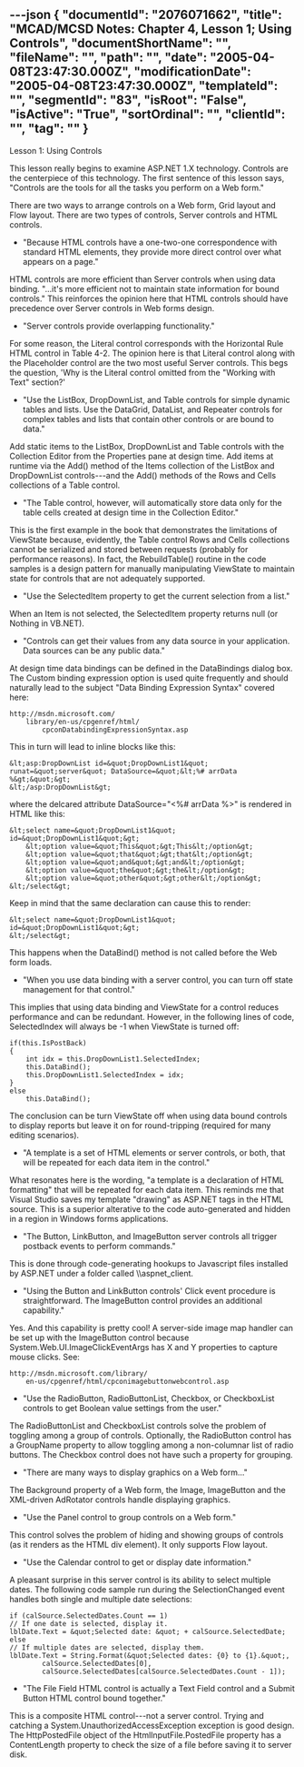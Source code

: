 ---json
{
  "documentId": "2076071662",
  "title": "MCAD/MCSD Notes: Chapter 4, Lesson 1; Using Controls",
  "documentShortName": "",
  "fileName": "",
  "path": "",
  "date": "2005-04-08T23:47:30.000Z",
  "modificationDate": "2005-04-08T23:47:30.000Z",
  "templateId": "",
  "segmentId": "83",
  "isRoot": "False",
  "isActive": "True",
  "sortOrdinal": "",
  "clientId": "",
  "tag": ""
}
---

Lesson 1: Using Controls

This lesson really begins to examine ASP.NET 1.X technology. Controls are the centerpiece of this technology. The first sentence of this lesson says, &quot;Controls are the tools for all the tasks you perform on a Web form.&quot;

There are two ways to arrange controls on a Web form, Grid layout and Flow layout. There are two types of controls, Server controls and HTML controls.

* &quot;Because HTML controls have a one-two-one correspondence with standard HTML elements, they provide more direct control over what appears on a page.&quot;

HTML controls are more efficient than Server controls when using data binding. &quot;...it's more efficient not to maintain state information for bound controls.&quot; This reinforces the opinion here that HTML controls should have precedence over Server controls in Web forms design.

* &quot;Server controls provide overlapping functionality.&quot;

For some reason, the Literal control corresponds with the Horizontal Rule HTML control in Table 4-2. The opinion here is that Literal control along with the Placeholder control are the two most useful Server controls. This begs the question, 'Why is the Literal control omitted from the &quot;Working with Text&quot; section?'

* &quot;Use the ListBox, DropDownList, and Table controls for simple dynamic tables and lists. Use the DataGrid, DataList, and Repeater controls for complex tables and lists that contain other controls or are bound to data.&quot;

Add static items to the ListBox, DropDownList and Table controls with the Collection Editor from the Properties pane at design time. Add items at runtime via the Add() method of the Items collection of the ListBox and DropDownList controls---and the Add() methods of the Rows and Cells collections of a Table control.

* &quot;The Table control, however, will automatically store data only for the table cells created at design time in the Collection Editor.&quot;

This is the first example in the book that demonstrates the limitations of ViewState because, evidently, the Table control Rows and Cells collections cannot be serialized and stored between requests (probably for performance reasons). In fact, the RebuildTable() routine in the code samples is a design pattern for manually manipulating ViewState to maintain state for controls that are not adequately supported.

* &quot;Use the SelectedItem property to get the current selection from a list.&quot;

When an Item is not selected, the SelectedItem property returns null (or Nothing in VB.NET).

* &quot;Controls can get their values from any data source in your application. Data sources can be any public data.&quot;

At design time data bindings can be defined in the DataBindings dialog box. The Custom binding expression option is used quite frequently and should naturally lead to the subject &quot;Data Binding Expression Syntax&quot; covered here:

    http://msdn.microsoft.com/
        library/en-us/cpgenref/html/
            cpconDatabindingExpressionSyntax.asp

This in turn will lead to inline blocks like this:

    &lt;asp:DropDownList id=&quot;DropDownList1&quot; runat=&quot;server&quot; DataSource=&quot;&lt;%# arrData %&gt;&quot;&gt;
    &lt;/asp:DropDownList&gt;

where the delcared attribute DataSource=&quot;&lt;%# arrData %&gt;&quot; is rendered in HTML like this:

    &lt;select name=&quot;DropDownList1&quot; id=&quot;DropDownList1&quot;&gt;
        &lt;option value=&quot;This&quot;&gt;This&lt;/option&gt;
        &lt;option value=&quot;that&quot;&gt;that&lt;/option&gt;
        &lt;option value=&quot;and&quot;&gt;and&lt;/option&gt;
        &lt;option value=&quot;the&quot;&gt;the&lt;/option&gt;
        &lt;option value=&quot;other&quot;&gt;other&lt;/option&gt;
    &lt;/select&gt;

Keep in mind that the same declaration can cause this to render:

    &lt;select name=&quot;DropDownList1&quot; id=&quot;DropDownList1&quot;&gt;
    &lt;/select&gt;

This happens when the DataBind() method is not called before the Web form loads.

* &quot;When you use data binding with a server control, you can turn off state management for that control.&quot;

This implies that using data binding and ViewState for a control reduces performance and can be redundant. However, in the following lines of code, SelectedIndex will always be -1 when ViewState is turned off:

    if(this.IsPostBack)
    {
        int idx = this.DropDownList1.SelectedIndex;
        this.DataBind();
        this.DropDownList1.SelectedIndex = idx;
    }
    else
        this.DataBind();

The conclusion can be turn ViewState off when using data bound controls to display reports but leave it on for round-tripping (required for many editing scenarios).

* &quot;A template is a set of HTML elements or server controls, or both, that will be repeated for each data item in the control.&quot;

What resonates here is the wording, &quot;a template is a declaration of HTML formatting&quot; that will be repeated for each data item. This reminds me that Visual Studio saves my template &quot;drawing&quot; as ASP.NET tags in the HTML source. This is a superior alterative to the code auto-generated and hidden in a region in Windows forms applications.

* &quot;The Button, LinkButton, and ImageButton server controls all trigger postback events to perform commands.&quot;

This is done through code-generating hookups to Javascript files installed by ASP.NET under a folder called &bsol;&bsol;aspnet_client.

* &quot;Using the Button and LinkButton controls' Click event procedure is straightforward. The ImageButton control provides an additional capability.&quot;

Yes. And this capability is pretty cool! A server-side image map handler can be set up with the ImageButton control because System.Web.UI.ImageClickEventArgs has X and Y properties to capture mouse clicks. See:

    http://msdn.microsoft.com/library/
        en-us/cpgenref/html/cpconimagebuttonwebcontrol.asp

* &quot;Use the RadioButton, RadioButtonList, Checkbox, or CheckboxList controls to get Boolean value settings from the user.&quot;

The RadioButtonList and CheckboxList controls solve the problem of toggling among a group of controls. Optionally, the RadioButton control has a GroupName property to allow toggling among a non-columnar list of radio buttons. The Checkbox control does not have such a property for grouping.

* &quot;There are many ways to display graphics on a Web form...&quot;

The Background property of a Web form, the Image, ImageButton and the XML-driven AdRotator controls handle displaying graphics.

* &quot;Use the Panel control to group controls on a Web form.&quot;

This control solves the problem of hiding and showing groups of controls (as it renders as the HTML div element). It only supports Flow layout.

* &quot;Use the Calendar control to get or display date information.&quot;

A pleasant surprise in this server control is its ability to select multiple dates. The following code sample run during the SelectionChanged event handles both single and multiple date selections:

    if (calSource.SelectedDates.Count == 1)
    // If one date is selected, display it.
    lblDate.Text = &quot;Selected date: &quot; + calSource.SelectedDate;
    else
    // If multiple dates are selected, display them.
    lblDate.Text = String.Format(&quot;Selected dates: {0} to {1}.&quot;,
            calSource.SelectedDates[0],
            calSource.SelectedDates[calSource.SelectedDates.Count - 1]);

* &quot;The File Field HTML control is actually a Text Field control and a Submit Button HTML control bound together.&quot;

This is a composite HTML control---not a server control. Trying and catching a System.UnauthorizedAccessException exception is good design. The HttpPostedFile object of the HtmlInputFile.PostedFile property has a ContentLength property to check the size of a file before saving it to server disk.
